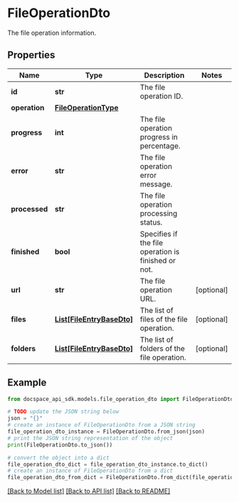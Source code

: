 # FileOperationDto
The file operation information.

## Properties

Name | Type | Description | Notes
------------ | ------------- | ------------- | -------------
**id** | **str** | The file operation ID. | 
**operation** | [**FileOperationType**](FileOperationType.md) |  | 
**progress** | **int** | The file operation progress in percentage. | 
**error** | **str** | The file operation error message. | 
**processed** | **str** | The file operation processing status. | 
**finished** | **bool** | Specifies if the file operation is finished or not. | 
**url** | **str** | The file operation URL. | [optional] 
**files** | [**List[FileEntryBaseDto]**](FileEntryBaseDto.md) | The list of files of the file operation. | [optional] 
**folders** | [**List[FileEntryBaseDto]**](FileEntryBaseDto.md) | The list of folders of the file operation. | [optional] 

## Example

```python
from docspace_api_sdk.models.file_operation_dto import FileOperationDto

# TODO update the JSON string below
json = "{}"
# create an instance of FileOperationDto from a JSON string
file_operation_dto_instance = FileOperationDto.from_json(json)
# print the JSON string representation of the object
print(FileOperationDto.to_json())

# convert the object into a dict
file_operation_dto_dict = file_operation_dto_instance.to_dict()
# create an instance of FileOperationDto from a dict
file_operation_dto_from_dict = FileOperationDto.from_dict(file_operation_dto_dict)
```
[[Back to Model list]](../README.md#documentation-for-models) [[Back to API list]](../README.md#documentation-for-api-endpoints) [[Back to README]](../README.md)


